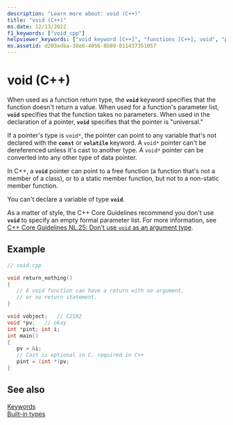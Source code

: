 ```yaml
---
description: "Learn more about: void (C++)"
title: "void (C++)"
ms.date: 12/13/2022
f1_keywords: ["void_cpp"]
helpviewer_keywords: ["void keyword [C++]", "functions [C++], void", "pointers, void"]
ms.assetid: d203edba-38e6-4056-8b89-011437351057
---
```

# void (C++)

When used as a function return type, the **`void`** keyword specifies that the function doesn't return a value. When used for a function's parameter list, **`void`** specifies that the function takes no parameters. When used in the declaration of a pointer, **`void`** specifies that the pointer is "universal."

If a pointer's type is `void*`, the pointer can point to any variable that's not declared with the **`const`** or **`volatile`** keyword. A `void*` pointer can't be dereferenced unless it's cast to another type. A `void*` pointer can be converted into any other type of data pointer.

In C++, a **`void`** pointer can point to a free function (a function that's not a member of a class), or to a static member function, but not to a non-static member function.

You can't declare a variable of type **`void`**.

As a matter of style, the C++ Core Guidelines recommend you don't use **`void`** to specify an empty formal parameter list. For more information, see [C++ Core Guidelines NL.25: Don't use `void` as an argument type](https://isocpp.github.io/CppCoreGuidelines/CppCoreGuidelines#nl25-dont-use-void-as-an-argument-type).

## Example

```cpp
// void.cpp

void return_nothing()
{
   // A void function can have a return with no argument,
   // or no return statement.
}

void vobject;   // C2182
void *pv;   // okay
int *pint; int i;
int main()
{
   pv = &i;
   // Cast is optional in C, required in C++
   pint = (int *)pv;
}
```

## See also

[Keywords](../cpp/keywords-cpp.md)\
[Built-in types](../cpp/fundamental-types-cpp.md)
